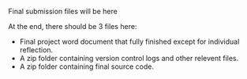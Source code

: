 Final submission files will be here

At the end, there should be 3 files here:
+ Final project word document that fully finished except for individual reflection.
+ A zip folder containing version control logs and other relevent files.
+ A zip folder containing final source code.
